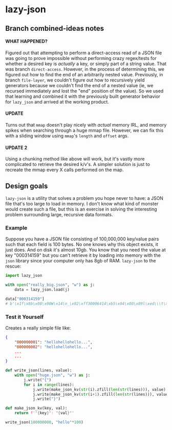 # lazy-json

## Branch combined-ideas notes
#### WHAT HAPPENED?
Figured out that attempting to perform a direct-access read of a JSON file was going to prove impossible without
performing crazy regex/tests for whether a desired key is _actually_ a key, or simply part of a string value.
That was branch `direct-access`.
However, in the process of determining this, we figured out how to find the end of an arbitrarily nested value.
Previously, in branch `file-layer`, we couldn't figure out how to recursively yield generators because we
couldn't find the end of a nested value (ie, we recursed immediately and lost the "end" position of the value).
So we used that learning and combined it with the previously built generator behavior for `lazy_json` and
arrived at the working product.

#### UPDATE
Turns out that `mmap` doesn't play nicely with _actual_ memory IRL, and memory spikes when searching through a 
huge mmap file. However, we can fix this with a sliding window using `mmap`'s `length` and `offset` args.

#### UPDATE 2
Using a chunking method like above will work, but it's vastly more complicated to retrieve the desired k/v's.
A simpler solution is just to recreate the mmap every X calls performed on the map.

## Design goals

`lazy-json` is a utility that solves a problem you hope never to have: a JSON file that's too large to load in memory. 
I don't know what kind of monster would create such a file, but this is an exercise in solving the interesting problem
surrounding large, recursive data formats. 

### Example
Suppose you have a JSON file consisting of 100,000,000 key/value pairs such that each field is 100 bytes. 
No one knows why this object exists, it just does. And on disk it's almost 10gb. You know that you need 
the value at key "000314159" but you can't retrieve it by loading into memory with the `json` library
since your computer only has 8gb of RAM. `lazy-json` to the rescue:

```python
import lazy_json

with open("really_big.json", "w") as j:
    data = lazy_json.load(j)

data["000314159"]
# b'\x1f\x8b\x08\x00W\x14\n_\x02\xff30006414\xb5\x04\x00\x89l\xed\\\t\x00\x00\x00...'
```

### Test it Yourself
Creates a really simple file like:
```json
{
    "000000001": "hellohellohello...",
    "000000002": "hellohellohello...",
    ...
    ...
}
```

```python
def write_json(lines, value): 
    with open("huge.json", "w") as j: 
        j.write("{") 
        for i in range(lines): 
            j.write(make_json_kv(str(i).zfill(len(str(lines))), value) + ",") 
            j.write(make_json_kv(str(i+1).zfill(len(str(lines))), value)) 
            j.write("}") 

def make_json_kv(key, val): 
    return f'"{key}": "{val}"'

write_json(100000000, "hello"*100)
```
